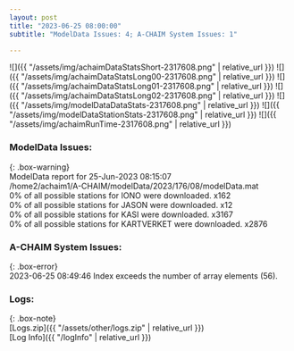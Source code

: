 ```yaml
---
layout: post
title: "2023-06-25 08:00:00"
subtitle: "ModelData Issues: 4; A-CHAIM System Issues: 1"

---
```


![]({{ "/assets/img/achaimDataStatsShort-2317608.png" | relative_url }})
![]({{ "/assets/img/achaimDataStatsLong00-2317608.png" | relative_url }})
![]({{ "/assets/img/achaimDataStatsLong01-2317608.png" | relative_url }})
![]({{ "/assets/img/achaimDataStatsLong02-2317608.png" | relative_url }})
![]({{ "/assets/img/modelDataDataStats-2317608.png" | relative_url }})
![]({{ "/assets/img/modelDataStationStats-2317608.png" | relative_url }})
![]({{ "/assets/img/achaimRunTime-2317608.png" | relative_url }})


### ModelData Issues:  
  
{: .box-warning}  
 ModelData report for 25-Jun-2023 08:15:07   
 /home2/achaim1/A-CHAIM/modelData/2023/176/08/modelData.mat   
 0% of all possible stations for IONO were downloaded. x162   
 0% of all possible stations for JASON were downloaded. x12   
 0% of all possible stations for KASI were downloaded. x3167   
 0% of all possible stations for KARTVERKET were downloaded. x2876   
  
### A-CHAIM System Issues:  
  
{: .box-error}  
2023-06-25 08:49:46 Index exceeds the number of array elements (56).  

### Logs:  
  
{: .box-note}  
[Logs.zip]({{ "/assets/other/logs.zip" | relative_url }})  
[Log Info]({{ "/logInfo" | relative_url }})  
